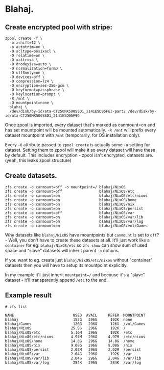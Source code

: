# Blahaj.

## Create encrypted pool with stripe:

```
zpool create -f \
  -o ashift=12 \
  -o autotrim=on \
  -O acltype=posixacl \
  -O relatime=on \
  -O xattr=sa \
  -O dnodesize=auto \
  -O normalization=formD \
  -O utf8only=on \
  -O devices=off \
  -O compression=lz4 \
  -O encryption=aes-256-gcm \
  -O keyformat=passphrase \
  -O keylocation=prompt \
  -R /mnt \
  -O mountpoint=none \
  blahaj \
  /dev/disk/by-id/ata-CT250MX500SSD1_2141E5D95F83-part2 /dev/disk/by-id/ata-CT250MX500SSD1_2141E5D95F96
```

Once zpool is imported, every dataset that's marked as canmount=on and has set mountpoint will be mounted automatically. `-R /mnt` will prefix every dataset mountpoint with `/mnt` (temporarily, for OS installation only).

Every `-O` attribute passed to `zpool create` is actually some `-o` setting for dataset. Setting them to zpool will make it so every dataset will have these by default. This includes encryption - zpool isn't encrypted, datasets are. (yeah, this leaks zpool structure)

## Create datasets.

```
zfs create -o canmount=off -o mountpoint=/ blahaj/NixOS
zfs create -o canmount=off                 blahaj/NixOS/etc
zfs create -o canmount=on                  blahaj/NixOS/etc/nixos
zfs create -o canmount=on                  blahaj/NixOS/home
zfs create -o canmount=on                  blahaj/NixOS/nix
zfs create -o canmount=on                  blahaj/NixOS/persist
zfs create -o canmount=off                 blahaj/NixOS/var
zfs create -o canmount=on                  blahaj/NixOS/var/lib
zfs create -o canmount=on                  blahaj/NixOS/var/log
zfs create -o canmount=on                  blahaj/NixOS/vol/Games
```

Why datasets like `blahaj/NixOS` have mountpoints but `canmount` is set to `off`? - Well, you don't have to create these datasets at all. It'll just work like a `container` for eg. `blahaj/NixOS/etc` so `zfs show` can show sum of used space and "slave" datasets will inherit parent `-o` options.

If you want to eg. create just `blahaj/NixOS/etc/nixos` without "container" datasets then you will have to setup its mountpoint explicitly.

In my example it'll just inherit `mountpoint=/` and because it's a "slave" dataset - it'll transparently append `/etc` to the end.

## Example result

`# zfs list`

```
NAME                           USED  AVAIL     REFER  MOUNTPOINT
blahaj                         152G   296G      192K  none
blahaj/Games                   126G   296G      126G  /vol/Games
blahaj/NixOS                  25.9G   296G      192K  /
blahaj/NixOS/etc              5.16M   296G      192K  /etc
blahaj/NixOS/etc/nixos        4.97M   296G     4.97M  /etc/nixos
blahaj/NixOS/home             14.8G   296G     14.8G  /home
blahaj/NixOS/nix              9.08G   296G     9.08G  /nix
blahaj/NixOS/persist          2.02M   296G     2.02M  /persist
blahaj/NixOS/var              2.04G   296G      192K  /var
blahaj/NixOS/var/lib          2.04G   296G     2.04G  /var/lib
blahaj/NixOS/var/log           284K   296G      284K  /var/log
```
